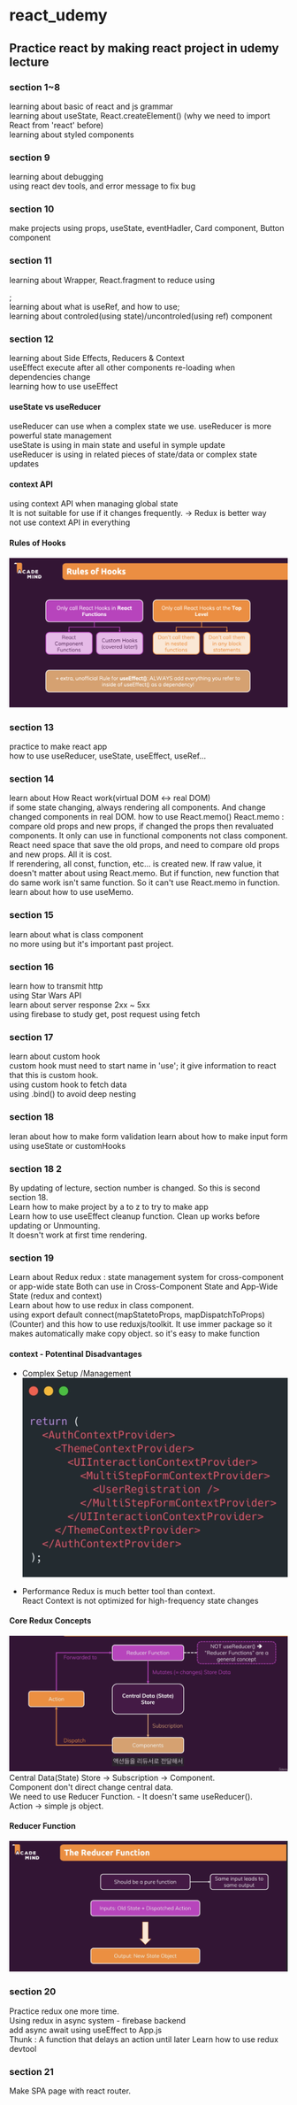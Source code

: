 # react_udemy

## Practice react by making react project in udemy lecture

### section 1~8
learning about basic of react and js grammar  
learning  about useState, React.createElement() (why we need to import React from 'react' before)   
learning about styled components  

### section 9
learning about debugging  
using react dev tools, and error message to fix bug  

### section 10
make projects using props, useState, eventHadler, Card component, Button component

### section 11
learning about Wrapper, React.fragment to reduce using <div>;  
learning about what is useRef, and how to use;  
learning about controled(using state)/uncontroled(using ref) component  

### section 12
learning about Side Effects, Reducers & Context    
useEffect execute after all other components re-loading when dependencies change    
learning how to use useEffect   

#### useState vs useReducer
useReducer can use when a complex state we use. useReducer is more powerful state management    
useState is using in main state and useful in symple update  
useReducer is using in related pieces of state/data or complex state updates  

#### context API
using context API when managing global state  
It is not suitable for use if it changes frequently. -> Redux is better way  
not use context API in everything  
  
#### Rules of Hooks
![Rules of Hooks](images/RoH.png)   

### section 13
practice to make react app  
how to use useReducer, useState, useEffect, useRef...  

### section 14
learn about How React work(virtual DOM <-> real DOM)  
if some state changing, always rendering all components. And change changed components in real DOM.
how to use React.memo()
React.memo : compare old props and new props, if changed the props then revaluated components. It only can use in functional components not class component.  
React need space that save the old props, and need to compare old props and new props. All it is cost.  
If rerendering, all const, function, etc... is created new. If raw value, it doesn't matter about using React.memo. But if function, new function that do same work isn't same function. So it can't use React.memo in function.  
learn about how to use useMemo.

### section 15
learn about what is class component  
no more using but it's important past project.   

### section 16
learn how to transmit http    
using Star Wars API    
learn about server response 2xx ~ 5xx  
using firebase to study get, post request using fetch  

### section 17
learn about custom hook    
custom hook must need to start name in 'use'; it give information to react that this is custom hook.    
using custom hook to fetch data  
using .bind() to avoid deep nesting  

### section 18
leran about how to make form validation 
learn about how to make input form using useState or customHooks

### section 18 2 
By updating of lecture, section number is changed. So this is second section 18.  
Learn how to make project by a to z to try to make app  
Learn how to use useEffect cleanup function. Clean up works before updating or Unmounting.  
It doesn't work at first time rendering.  

### section 19
Learn about Redux
redux : state management system for cross-component or app-wide state
Both can use in Cross-Component State and App-Wide State (redux and context)  
Learn about how to use redux in class component.  
using export default connect(mapStatetoProps, mapDispatchToProps)(Counter) and this
how to use reduxjs/toolkit. It use immer package so it makes automatically make copy object. so it's easy to make function  

#### context - Potentinal Disadvantages  
- Complex Setup /Management
![complexContext](<images/complexContext.png>)


- Performance
Redux is much better tool than context.   
React Context is not optimized for high-frequency state changes

#### Core Redux Concepts
![ReduxWork](images/ReduxWork.png)
Central Data(State) Store -> Subscription -> Component.  
Component don't direct change central data.  
We need to use Reducer Function. - It doesn't same useReducer().  
Action -> simple js object. 

#### Reducer Function
![ReducerFunction](images/ReducerFunction.png)

### section 20
Practice redux one more time.  
Using redux in async system - firebase backend  
add async await using useEffect to App.js  
Thunk : A function that delays an action until later
Learn how to use redux devtool

### section 21
Make SPA page with react router.